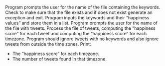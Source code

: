 Program prompts the user for the name of the file containing the keywords. Check to make sure that the file exists and if does not exist generate an exception and exit.
Program inputs the keywords and their “happiness values” and store them in a list.
Program prompts the user for the name of the file with tweets.
Process the file of tweets, computing the “happiness score” for each tweet and computing the “happiness score” for each timezone. Program should ignore tweets with no keywords and also ignore tweets from outside the time zones.
Print:
  - The “happiness score” for each timezone.
  - The number of tweets found in that timezone.
